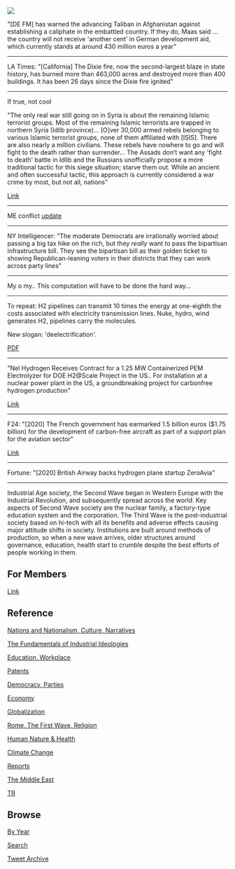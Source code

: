 
<img src="https://drive.google.com/uc?export=view&id=1B2wf9R7AMH1d7Vw6e2mucLbIQ5NSjir7"/>


"[DE FM] has warned the advancing Taliban in Afghanistan against
establishing a caliphate in the embattled country. If they do, Maas
said ... the country will not receive 'another cent' in German
development aid, which currently stands at around 430 million euros a
year"

---

LA Times: "[California] The Dixie fire, now the second-largest blaze
in state history, has burned more than 463,000 acres and destroyed
more than 400 buildings. It has been 26 days since the Dixie fire
ignited"

---

If true, not cool

"The only real war still going on in Syria is about the remaining
Islamic terrorist groups. Most of the remaining Islamic terrorists are
trapped in northern Syria (Idlib province)... [O]ver 30,000 armed
rebels belonging to various Islamic terrorist groups, none of them
affiliated with [ISIS]. There are also nearly a million
civilians. These rebels have nowhere to go and will fight to the death
rather than surrender... The Assads don’t want any 'fight to death'
battle in Idlib and the Russians unofficially propose a more
traditional tactic for this siege situation; starve them out. While an
ancient and often successful tactic, this approach is currently
considered a war crime by most, but not all, nations"

[Link](https://strategypage.com/qnd/russia/articles/20210806.aspx)

---

ME conflict [update](2019/05/confstats.md#gdeltme)

---

NY Intelligencer: "The moderate Democrats are irrationally worried
about passing a big tax hike on the rich, but they *really* want to
pass the bipartisan infrastructure bill. They see the bipartisan bill
as their golden ticket to showing Republican-leaning voters in their
districts that they can work across party lines"

---

My o my.. This computation will have to be done the hard way...

---


To repeat: H2 pipelines can transmit 10 times the energy at one-eighth
the costs associated with electricity transmission lines. Nuke, hydro,
wind generates H2, pipelines carry the molecules.

New slogan: 'deelectrification'. 

[PDF](https://hydrogencouncil.com/wp-content/uploads/2021/02/Hydrogen-Insights-2021-Report.pdf)

---

"Nel Hydrogen Receives Contract for a 1.25 MW Containerized PEM
Electrolyzer for DOE H2@Scale Project in the US.. For installation at
a nuclear power plant in the US, a groundbreaking project for
carbonfree hydrogen production"

[Link](https://bit.ly/3xFAvaW)

---

F24: "[2020] The French government has earmarked 1.5 billion euros
($1.75 billion) for the development of carbon-free aircraft as part of
a support plan for the aviation sector"

[Link](https://www.france24.com/en/20200921-airbus-aims-for-hydrogen-powered-plane-by-2035)

---

Fortune: "[2020] British Airway backs hydrogen plane startup ZeroAvia"

---

Industrial Age society, the Second Wave began in Western Europe with
the Industrial Revolution, and subsequently spread across the
world. Key aspects of Second Wave society are the nuclear family, a
factory-type education system and the corporation. The Third Wave is
the post-industrial society based on hi-tech with all its benefits and
adverse effects causing major attitude shifts in society. Institutions
are built around methods of production, so when a new wave arrives,
older structures around governance, education, health start to crumble
despite the best efforts of people working in them.

## For Members

[Link](https://thirdwave-members.herokuapp.com)

## Reference

[Nations and Nationalism, Culture, Narratives](/2013/02/nations-and-nationalism.md)

[The Fundamentals of Industrial Ideologies](/2011/04/fundamentals-of-industrial-ideologies.md)

[Education, Workplace](2017/09/education-workplace.md)

[Patents](/2018/09/patents.md)

[Democracy, Parties](/2016/11/democracy.md)

[Economy](/2018/05/economy.md)

[Globalization](/2018/09/globalization.md)

[Rome, The First Wave, Religion](/2017/12/rome.md)

[Human Nature & Health](/2020/07/human-nature.md)

[Climate Change](/2018/12/climate.md)

[Reports](/2019/05/reports.md)

[The Middle East](/2019/07/middleeast.md)

[TR](../tr)

## Browse

[By Year](years.md)

[Search](search.html)

[Tweet Archive](/tweets/README.md)


